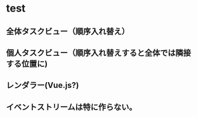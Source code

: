 # test
## 全体タスクビュー（順序入れ替え）
## 個人タスクビュー（順序入れ替えすると全体では隣接する位置に)
## レンダラー(Vue.js?)
## イベントストリームは特に作らない。


